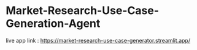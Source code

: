 # Market-Research-Use-Case-Generation-Agent

live app link : https://market-research-use-case-generator.streamlit.app/